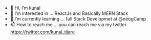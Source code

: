 - 👋 Hi, I’m kunal
- 👀 I’m interested in ... ReactJs and Basically MERN Stack
- 🌱 I’m currently learning ... full Stack Developmet at @neogCamp
- 📫 How to reach me ... you can reach me via my twitter https://twitter.com/kunal_tijare 

<!---
Dev-kunal/Dev-kunal is a ✨ special ✨ repository because its `README.md` (this file) appears on your GitHub profile.
You can click the Preview link to take a look at your changes.
--->
